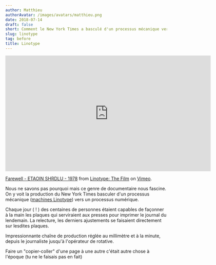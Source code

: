 ```yaml
---
author: Matthieu
authorAvatar: /images/avatars/matthieu.png
date: 2018-07-14
draft: false
short: Comment le New York Times a basculé d'un processus mécanique vers un processus numérique
slug: linotype
tag: before
title: Linotype
---
```

<iframe src="https://player.vimeo.com/video/127605643?byline=0&portrait=0" width="640" height="360" frameborder="0" webkitallowfullscreen mozallowfullscreen allowfullscreen></iframe>
<p><a href="https://vimeo.com/127605643">Farewell - ETAOIN SHRDLU - 1978</a> from <a href="https://vimeo.com/user4747369">Linotype: The Film</a> on <a href="https://vimeo.com">Vimeo</a>.</p>


Nous ne savons pas pourquoi mais ce genre de documentaire nous fascine. On y voit la production du New York Times basculer d'un processus mécanique ([machines Linotype](https://fr.wikipedia.org/wiki/Linotype)) vers un processus numérique. 

Chaque jour ( ! ) des centaines de personnes étaient capables de façonner à la main les plaques qui serviraient aux presses pour imprimer le journal du lendemain. La relecture, les derniers ajustements se faisaient directement sur lesdites plaques. 

Impressionnante chaîne de production réglée au millimètre et à la minute, depuis le journaliste jusqu'à l'opérateur de rotative.

Faire un "copier-coller" d'une page à une autre c'était autre chose à l'époque (tu ne le faisais pas en fait)